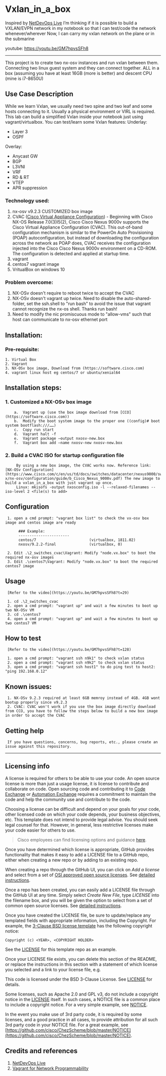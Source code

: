 # Vxlan_in_a_box

Inspired by [NetDevOps Live](https://developer.cisco.com/netdevops/live/)
I’m thinking if it is possible to build a VXLAN/EVPN network in my notebook so that I can test/code the network whenever/wherever
Now, I can carry my vxlan network on the plane or in the submarine

youtube: https://youtu.be/GM7hpvsSFh8

***************************************************
This project is to create two nx-osv instances and run vxlan between them. Connecting two linux guest system and they can connect together.
ALL in a box (assuming you have at least 16GB (more is better) and descent CPU (mine is i7-8650U)

## Use Case Description
While we learn Vxlan, we usually need two spine and two leaf and some hosts connecting to it. Usually a physical environment or VIRL is required. This lab can build a simplified Vxlan inside your notebook just using vagrant/virtualbox. You can test/learn some Vxlan features:
Underlay:
  - Layer 3
  - OSPF

Overlay:
  - Anycast GW
  - BGP
  - L3VNI
  - VRF
  - RD & RT
  - VTEP
  - APR suppression

### Technology used:
1. nx-osv v9.2.3 CUSTOMIZED box image
2. CVAC ([Cisco Virtual Appliance Configuration](https://www.cisco.com/c/en/us/td/docs/switches/datacenter/nexus9000/sw/7-x/nx-osv/configuration/guide/b_Cisco_Nexus_9000v/b_Cisco_Nexus_9000v_chapter_011.html)) - Beginning with Cisco NX-OS Release 7.0(3)I5(2), Cisco Cisco Nexus 9000v supports the Cisco Virtual Appliance Configuration (CVAC). This out-of-band configuration mechanism is similar to the PowerOn Auto Provisioning (POAP) autoconfiguration, but instead of downloading the configuration across the network as POAP does, CVAC receives the configuration injected into the Cisco Cisco Nexus 9000v environment on a CD-ROM. The configuration is detected and applied at startup time. 
3. vagrant
4. centos7 vagrant image
5. VritualBox on windows 10

### Problem overcome:
1. NX-OSv doesn't require to reboot twice to accept the CVAC
2. NX-OSv doesn't vagrant up twice. Need to disable the auto-shared-folder, set the ssh.shell to "run bash" to avoid the issue that vagrant cannot recognize the nx-os shell. Thanks run bash!
3. Need to modify the nic promiscuous mode to "allow-vms" such that host can communicate to nx-osv ethernet port


## Installation:

###  Pre-requisite:

    1. Virtual Box
    2. Vagrant
    3. NX-OSv box image, Download from (https://software.cisco.com)
    4. vagrant linux host eg centos/7 or ubuntu/xenial64
  
##  Installation steps:
### 1. Customized a NX-OSv box image  

        a.	Vagrant up (use the box image download from [CCO](https://software.cisco.com))
        b.	Modify the boot system image to the proper one ((config)# boot system bootflash:///……)
        c.	Copy run start
        d.	Vagrant halt -f
        e.	Vagrant package –output nxosv-new.box
        f.	Vagrant box add –name nxosv-new nxosv-new.box
    
### 2. Build a CVAC ISO for startup configuration file
 
         By using a new box image, the CVAC works now. Reference link: [NX-OSv Configuration](https://www.cisco.com/c/en/us/td/docs/switches/datacenter/nexus9000/sw/7-x/nx-osv/configuration/guide/b_Cisco_Nexus_9000v.pdf) The new image to build a vxlan_in_a_box with just vagrant up once.
         Linux: mkisofs -output nxosconfig.iso -l --relaxed-filenames --iso-level 2 <file(s) to add>

##  Configuration
     1. open a cmd prompt: "vagrant box list" to check the vx-osv box image and centos image are ready

          ### Example:
          -----------------------
          centos/7                        (virtualbox, 1811.02)
          nxosv/9.2.2-final               (virtualbox, 0)
     
     2. Edit .\2_switches_cvac\Vagrant: Modify "node.vx.box" to boot the required nx-osv images
     3. Edit .\centos7\Vagrant: Modify "node.vx.box" to boot the required centos7 image
     
##  Usage 
     [Refer to the video](https://youtu.be/GM7hpvsSFh8?t=29)

     1. cd .\2_switches_cvac
     2. open a cmd prompt: "vagrant up" and wait a few minutes to boot up two NX-OSv VM
     3. cd .\centos7
     4. open a cmd prompt: "vagrant up" and wait a few minutes to boot up two centos7 VM
     
##  How to test 
     [Refer to the video](https://youtu.be/GM7hpvsSFh8?t=128)

     1. open a cmd prompt: "vagrant ssh n9k1" to check vxlan status
     2. open a cmd prompt: "vagrant ssh n9k2" to check vxlan status
     3. open a cmd prompt: "vagrant ssh host1" to do ping test to host2: "ping 192.168.0.12"

## Known issues:

     1. NX-OSv 9.2.3 required at least 6GB memroy instead of 4GB. 4GB wont bootup properly since v9.2.3
     2. CVAC: CVAC won't work if you use the box image directly download from CCO, you have to follow the steps below to build a new box image in order to accept the CVAC

## Getting help
     If you have questions, concerns, bug reports, etc., please create an issue against this repository.

----

## Licensing info

A license is required for others to be able to use your code. An open source license is more than just a usage license, it is license to contribute and collaborate on code. Open sourcing code and contributing it to [Code Exchange](https://developer.cisco.com/codeexchange/) or [Automation Exchange](https://developer.cisco.com/automation-exchange/) requires a commitment to maintain the code and help the community use and contribute to the code. 

Choosing a license can be difficult and depend on your goals for your code, other licensed code on which your code depends, your business objectives, etc.   This template does not intend to provide legal advise. You should seek legal counsel for that. However, in general, less restrictive licenses make your code easier for others to use.

> Cisco employees can find licensing options and guidance [here](https://wwwin-github.cisco.com/eckelcu/DevNet-Code-Exchange/blob/master/GitHubUsage.md#licensing-guidance).

Once you have determined which license is appropriate, GitHub provides functionality that makes it easy to add a LICENSE file to a GitHub repo, either when creating a new repo or by adding to an existing repo.

When creating a repo through the GitHub UI, you can click on *Add a license* and select from a set of [OSI approved open source licenses](https://opensource.org/licenses). See [detailed instructions](https://help.github.com/articles/licensing-a-repository/#applying-a-license-to-a-repository-with-an-existing-license).

Once a repo has been created, you can easily add a LICENSE file through the GitHub UI at any time. Simply select *Create New File*, type *LICENSE* into the filename box, and you will be given the option to select from a set of common open source licenses. See [detailed instructions](https://help.github.com/articles/adding-a-license-to-a-repository/).

Once you have created the LICENSE file, be sure to update/replace any templated fields with appropriate information, including the Copyright. For example, the [3-Clause BSD license template](https://opensource.org/licenses/BSD-3-Clause) has the following copyright notice:

`Copyright (c) <YEAR>, <COPYRIGHT HOLDER>`

See the [LICENSE](./LICENSE) for this template repo as an example.

Once your LICENSE file exists, you can delete this section of the README, or replace the instructions in this section with a statement of which license you selected and a link to your license file, e.g.

This code is licensed under the BSD 3-Clause License. See [LICENSE](./LICENSE) for details.

Some licenses, such as Apache 2.0 and GPL v3, do not include a copyright notice in the [LICENSE](./LICENSE) itself. In such cases, a NOTICE file is a common place to include a copyright notice. For a very simple example, see [NOTICE](./NOTICE). 

In the event you make use of 3rd party code, it is required by some licenses, and a good practice in all cases, to provide attribution for all such 3rd party code in your NOTICE file. For a great example, see [https://github.com/cisco/ChezScheme/blob/master/NOTICE](https://github.com/cisco/ChezScheme/blob/master/NOTICE).   

## Credits and references

1. [NetDevOps Live](https://developer.cisco.com/netdevops/live/)
2. [Vagrant for Network Programmability](https://developer.cisco.com/codeexchange/github/repo/hpreston/vagrant_net_prog/)




